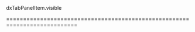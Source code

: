 <!--id-->dxTabPanelItem.visible<!--/id-->
<!--merge--><!--/merge-->
<!--hidden--><!--/hidden-->
===========================================================================
